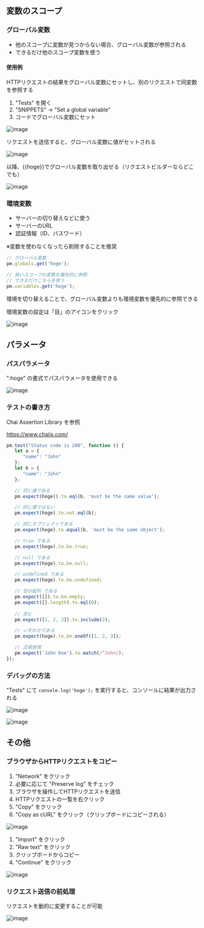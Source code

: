 
## 変数のスコープ

### グローバル変数
- 他のスコープに変数が見つからない場合、グローバル変数が参照される
- できるだけ他のスコープ変数を使う

#### 使用例
HTTPリクエストの結果をグローバル変数にセットし、別のリクエストで同変数を参照する

1. "Tests" を開く
2. "SNIPPETS" → "Set a global variable" 
3. コードでグローバル変数にセット

![image](images/Postman/1-1.png)


リクエストを送信すると、グローバル変数に値がセットされる

![image](images/Postman/1-2.png)


以降、{{hoge}}でグローバル変数を取り出せる（リクエストビルダーならどこでも）

![image](images/Postman/1-3.png)


### 環境変数
- サーバーの切り替えなどに使う
- サーバーのURL
- 認証情報（ID、パスワード）

※変数を使わなくなったら削除することを推奨

```javascript
// グローバル変数
pm.globals.get('hoge');

// 狭いスコープの変数を優先的に参照
// できるだけこちらを使う
pm.variables.get('hoge');
```

環境を切り替えることで、グローバル変数よりも環境変数を優先的に参照できる

環境変数の設定は「目」のアイコンをクリック

![image](images/Postman/4-1.png)


## パラメータ

### パスパラメータ

":hoge" の書式でパスパラメータを使用できる

![image](images/Postman/2-1.png)


### テストの書き方

Chai Assertion Library を参照

<https://www.chaijs.com/>

```javascript
pm.test("Status code is 200", function () {
   let a = {
      "name": "John"
   };
   let b = {
      "name": "John"
   };

   // 同じ値である
   pm.expect(hoge)).to.eql(b, 'must be the same value');

   // 同じ値ではない
   pm.expect(hoge).to.not.eql(b);

   // 同じオブジェクトである
   pm.expect(hoge).to.equal(b, 'must be the same object');

   // true である
   pm.expect(hoge).to.be.true;

   // null である
   pm.expect(hoge).to.be.null;

   // undefined である
   pm.expect(hoge).to.be.undefined;

   // 空の配列 である
   pm.expect([]).to.be.empty;
   pm.expect([].length).to.eql(0);
   
   // 含む
   pm.expect([1, 2, 3]).to.include(2);

   // いずれかである
   pm.expect(hoge).to.be.oneOf([1, 2, 3]);

   // 正規表現
   pm.expect('John Doe').to.match(/^John/);
});
```

### デバッグの方法

"Tests" にて `console.log('hoge');` を実行すると、コンソールに結果が出力される

![image](images/Postman/6-1.png)

![image](images/Postman/6-2.png)


## その他

### ブラウザからHTTPリクエストをコピー

1. "Network" をクリック
2. 必要に応じて "Preserve log" をチェック
3. ブラウザを操作してHTTPリクエストを送信
4. HTTPリクエストの一覧を右クリック
5. "Copy" をクリック
6. "Copy as cURL" をクリック（クリップボードにコピーされる）

![image](images/Postman/3-1.png)

1. "Import" をクリック
2. "Raw text" をクリック
3. クリップボードからコピー
4. "Continue" をクリック

![image](images/Postman/3-2.png)


### リクエスト送信の前処理

リクエストを動的に変更することが可能

![image](images/Postman/5-1.png)


